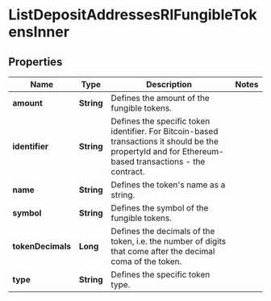 

# ListDepositAddressesRIFungibleTokensInner


## Properties

| Name | Type | Description | Notes |
|------------ | ------------- | ------------- | -------------|
|**amount** | **String** | Defines the amount of the fungible tokens. |  |
|**identifier** | **String** | Defines the specific token identifier. For Bitcoin-based transactions it should be the propertyId and for Ethereum-based transactions - the contract. |  |
|**name** | **String** | Defines the token&#39;s name as a string. |  |
|**symbol** | **String** | Defines the symbol of the fungible tokens. |  |
|**tokenDecimals** | **Long** | Defines the decimals of the token, i.e. the number of digits that come after the decimal coma of the token. |  |
|**type** | **String** | Defines the specific token type. |  |




